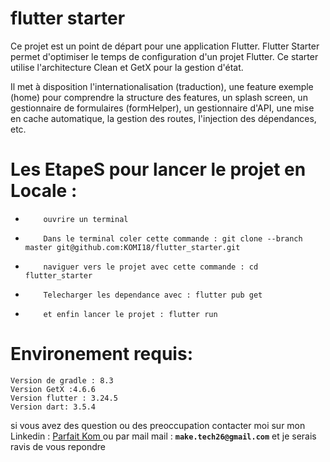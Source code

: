 # flutter starter

Ce projet est un point de départ pour une application Flutter.
Flutter Starter permet d'optimiser le temps de configuration d'un projet Flutter.
Ce starter utilise l'architecture Clean et GetX pour la gestion d'état.

Il met à disposition l'internationalisation (traduction), 
une feature exemple (home) pour comprendre la structure des features, 
un splash screen, un gestionnaire de formulaires (formHelper),
un gestionnaire d'API, une mise en cache automatique,
la gestion des routes, l'injection des dépendances, etc.

#  Les EtapeS pour lancer le projet en Locale :
*         ouvrire un terminal 
*         Dans le terminal coler cette commande : git clone --branch master git@github.com:KOMI18/flutter_starter.git
*         naviguer vers le projet avec cette commande : cd flutter_starter
*         Telecharger les dependance avec : flutter pub get
*         et enfin lancer le projet : flutter run 

# **Environement requis:**

    Version de gradle : 8.3
    Version GetX :4.6.6
    Version flutter : 3.24.5
    Version dart: 3.5.4
si vous avez des question ou des preoccupation contacter moi sur mon Linkedin : [Parfait Kom ](https://www.linkedin.com/in/parfait-kom-a25925268/)
ou par mail mail : **`make.tech26@gmail.com`** et je serais ravis de vous repondre 
